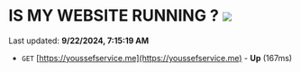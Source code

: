 # IS MY WEBSITE RUNNING ? [![](https://img.shields.io/static/v1?label=Sponsor&message=%E2%9D%A4&logo=GitHub&color=%23fe8e86)](https://github.com/sponsors/Youssef-Lehmam)

Last updated: **9/22/2024, 7:15:19 AM**

- `GET` [https://youssefservice.me](https://youssefservice.me) - **Up** (167ms)
